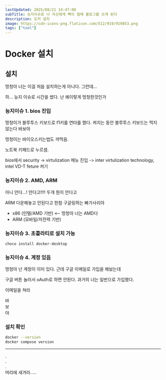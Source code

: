 ```yaml
---
lastUpdated: 2025/08/21 14:47:00
subTitle: 능지이슈로 나 자신에게 빡이 칠때 블로그를 쓰게 된다
description: 도커 설치
image: https://cdn-icons-png.flaticon.com/512/919/919853.png
tags: ["tool"]
---
```


# Docker 설치

## 설치

멍청아 너는 이걸 처음 설치하는게 아니다. 그런데...  

하... 능지 이슈로 시간을 썼다. 난 왜이렇게 멍청한것인가 

### 능지이슈 1. bios 진입

멍청이가 블루투스 키보드로 f1키를 연타를 했다. 켜지는 동안 블루투스 키보드는 먹지 않는다 바보야

멍청이는 바이오스키는법도 까먹음.

노트북 키패드로 누르셈.

bios에서 security -> virtulization 메뉴 진입 -> inter virtulization technology, intel VD-T feture 켜기

### 능지이슈 2. AMD, ARM

아니 안다...! 안다고!!!! 두개 뭔지 안다고

ARM 다운해놓고 안된다고 한참 구글링하는 빠가사리야

- x86 (인텔/AMD 기반) <-- 멍청아 너는 AMD다
- ARM (모바일/저전력 기반)

### 능지이슈 3. 초콜라티로 설치 가능

```sh
choco install docker-desktop
```

### 능지이슈 4. 계정 있음

멍청아 넌 계정이 이미 있다. 근데 구글 이메일로 가입을 해놨는데

구글 버튼 눌러서 oAuth로 하면 안된다. 과거의 너는 일반으로 가입했다.

이메일을 쳐라 

바  
보  
야  

### 설치 확인

```sh
docker --version
docker compose version
```


------------------------------

.  
.  
.  
머리에 새겨라.....



